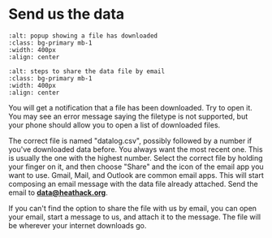 # Send us the data


```{image} download-popup.png
:alt: popup showing a file has downloaded
:class: bg-primary mb-1
:width: 400px
:align: center
```
<!-- :TODO: add a picture of the file list, but without the correct file circled -->


```{image} share-data.png
:alt: steps to share the data file by email
:class: bg-primary mb-1
:width: 400px
:align: center
```

You will get a notification that a file has been downloaded. Try to open it.  You may see an error message saying the filetype is not supported, but your phone should allow you to open a list of downloaded files. 

The correct file is named "datalog.csv", possibly followed by a number if you've downloaded data before.  You always want the most recent one.  This is usually the one with the highest number.
 Select the correct file by holding your finger on it, and then choose "Share" and the icon of the email app you want to use.  Gmail, Mail, and Outlook are common email apps. This will start composing an email message with the data file already attached.  Send the email to  **data@heathack.org**. 

 <!-- If your phone did open the data file, you should be able to share it using the menus at the top of the screen.  The icon for finding this option often looks like three dots. -->

If you can't find the option to share the file with us by email, you can open your email, start a message to us, and attach it to the message.  The file will be wherever your internet downloads go.

<!-- 
- Press "open" on the notification for the datalog file download.
    - You may get an error message saying that you cannot open the
file or that the type is not supported. You should then be directed to
a "Files" "My files" or "Downloads" app.

- Long press on the " 'datalog.csv' " file to get an option to share
the file. Press "share"

- Select the app that you use for your emails. This will open a new
email with the file attached. Send this email to data@heathack.org

>

We hope to process these emails automatically - please don't include any other information in the email.  If you need a human's attention, email help@heathack.org.